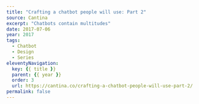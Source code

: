 ```yaml
---
title: "Crafting a chatbot people will use: Part 2"
source: Cantina
excerpt: "Chatbots contain multitudes"
date: 2017-07-06
year: 2017
tags:
  - Chatbot
  - Design
  - Series
eleventyNavigation:
  key: {{ title }}
  parent: {{ year }}
  order: 3
  url: https://cantina.co/crafting-a-chatbot-people-will-use-part-2/
permalink: false
---
```


